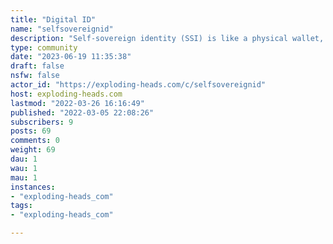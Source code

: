 ```yaml
---
title: "Digital ID" 
name: "selfsovereignid"
description: "Self-sovereign identity (SSI) is like a physical wallet, but digital. It holds strong digital credentials given to you by orginizations you deal with — digital versions of the same physical credentials you already have — that you can choose to share with others. Unlike an Apple or proprietary wallet, no one else can see it, change it, or take it away; the wallet and credentials inside are yours, and you can move them off your device or from device to device.With Self-sovereign identity (SSI), the power to control personal data resides with the individual, and not an administrative third party granting or tracking access to these credentials (Not Facebook, Google, et.al.). "
type: community
date: "2023-06-19 11:35:38"
draft: false
nsfw: false
actor_id: "https://exploding-heads.com/c/selfsovereignid"
host: exploding-heads.com
lastmod: "2022-03-26 16:16:49"
published: "2022-03-05 22:08:26"
subscribers: 9
posts: 69
comments: 0
weight: 69
dau: 1
wau: 1
mau: 1
instances:
- "exploding-heads_com"
tags: 
- "exploding-heads_com"

---
```

